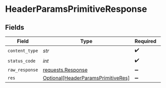 # HeaderParamsPrimitiveResponse


## Fields

| Field                                                                                     | Type                                                                                      | Required                                                                                  | Description                                                                               |
| ----------------------------------------------------------------------------------------- | ----------------------------------------------------------------------------------------- | ----------------------------------------------------------------------------------------- | ----------------------------------------------------------------------------------------- |
| `content_type`                                                                            | *str*                                                                                     | :heavy_check_mark:                                                                        | N/A                                                                                       |
| `status_code`                                                                             | *int*                                                                                     | :heavy_check_mark:                                                                        | N/A                                                                                       |
| `raw_response`                                                                            | [requests.Response](https://requests.readthedocs.io/en/latest/api/#requests.Response)     | :heavy_minus_sign:                                                                        | N/A                                                                                       |
| `res`                                                                                     | [Optional[HeaderParamsPrimitiveRes]](../../models/operations/headerparamsprimitiveres.md) | :heavy_minus_sign:                                                                        | OK                                                                                        |